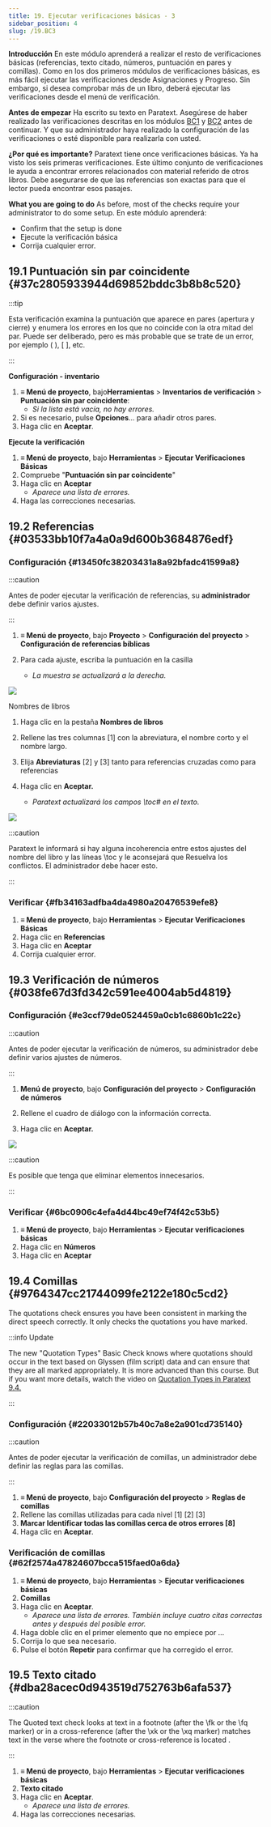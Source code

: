 ```yaml
---
title: 19. Ejecutar verificaciones básicas - 3
sidebar_position: 4
slug: /19.BC3
---
```




**Introducción** En este módulo aprenderá a realizar el resto de verificaciones básicas (referencias, texto citado, números, puntuación en pares y comillas). Como en los dos primeros módulos de verificaciones básicas, es más fácil ejecutar las verificaciones desde Asignaciones y Progreso. Sin embargo, si desea comprobar más de un libro, deberá ejecutar las verificaciones desde el menú de verificación.


**Antes de empezar** Ha escrito su texto en Paratext. Asegúrese de haber realizado las verificaciones descritas en los módulos [BC1](https://sillsdev.github.io/paratext-manual/5.BC1) y [BC2](https://sillsdev.github.io/paratext-manual/12.BC2) antes de continuar. Y que su administrador haya realizado la configuración de las verificaciones o esté disponible para realizarla con usted.


**¿Por qué es importante?** Paratext tiene once verificaciones básicas. Ya ha visto los seis primeras verificaciones. Este último conjunto de verificaciones le ayuda a encontrar errores relacionados con material referido de otros libros. Debe asegurarse de que las referencias son exactas para que el lector pueda encontrar esos pasajes.


**What you are going to do**  As before, most of the checks require your administrator to do some setup. En este módulo aprenderá:

- Confirm that the setup is done
- Ejecute la verificación básica
- Corrija cualquier error.

## 19.1 Puntuación sin par coincidente {#37c2805933944d69852bddc3b8b8c520}


:::tip

Esta verificación examina la puntuación que aparece en pares (apertura y cierre) y enumera los errores en los que no coincide con la otra mitad del par. Puede ser deliberado, pero es más probable que se trate de un error, por ejemplo ( ), [ ], etc.

:::




**Configuración - inventario**

1. **≡ Menú de proyecto**, bajo**Herramientas** &gt; **Inventarios de verificación** &gt; **Puntuación sin par coincidente**:
    - _Si la lista está vacía, no hay errores._
2. Si es necesario, pulse **Opciones**... para añadir otros pares.
3. Haga clic en **Aceptar**.

**Ejecute la verificación**

1. **≡ Menú de proyecto**, bajo **Herramientas** &gt; **Ejecutar Verificaciones Básicas**
2. Compruebe "**Puntuación sin par coincidente**"
3. Haga clic en **Aceptar**
    - _Aparece una lista de errores._
4. Haga las correcciones necesarias.

## 19.2 Referencias {#03533bb10f7a4a0a9d600b3684876edf}


### Configuración {#13450fc38203431a8a92bfadc41599a8}


:::caution

Antes de poder ejecutar la verificación de referencias, su **administrador** debe definir varios ajustes.

:::




<div class='notion-row'>
<div class='notion-column' style={{width: 'calc((100% - (min(32px, 4vw) * 1)) * 0.4375)'}}>

1. **≡ Menú de proyecto**, bajo **Proyecto** > **Configuración del proyecto** > **Configuración de referencias bíblicas**

2. Para cada ajuste, escriba la puntuación en la casilla
    - _La muestra se actualizará a la derecha._

</div><div className='notion-spacer'></div>

<div class='notion-column' style={{width: 'calc((100% - (min(32px, 4vw) * 1)) * 0.5625)'}}>


![](./1019021315.png)


</div><div className='notion-spacer'></div>
</div>


<div class='notion-row'>
<div class='notion-column' style={{width: 'calc((100% - (min(32px, 4vw) * 1)) * 0.4375)'}}>


Nombres de libros


1. Haga clic en la pestaña **Nombres de libros**

2. Rellene las tres columnas [1] con la abreviatura, el nombre corto y el nombre largo.

3. Elija **Abreviaturas** [2] y [3] tanto para referencias cruzadas como para referencias

4. Haga clic en **Aceptar.**
    - _Paratext actualizará los campos \toc# en el texto._

</div><div className='notion-spacer'></div>

<div class='notion-column' style={{width: 'calc((100% - (min(32px, 4vw) * 1)) * 0.5625)'}}>


![](./1209414794.png)


</div><div className='notion-spacer'></div>
</div>

:::caution

 Paratext le informará si hay alguna incoherencia entre estos ajustes del nombre del libro y las líneas \\toc y le aconsejará que Resuelva los conflictos. El administrador debe hacer esto.

:::




### Verificar {#fb34163adfba4da4980a20476539efe8}

1. **≡ Menú de proyecto**, bajo **Herramientas** &gt; **Ejecutar Verificaciones Básicas**
2. Haga clic en **Referencias**
3. Haga clic en **Aceptar**
4. Corrija cualquier error.

## 19.3 Verificación de números {#038fe67d3fd342c591ee4004ab5d4819}


### Configuración {#e3ccf79de0524459a0cb1c6860b1c22c}


:::caution

Antes de poder ejecutar la verificación de números, su administrador debe definir varios ajustes de números.

:::




<div class='notion-row'>
<div class='notion-column' style={{width: 'calc((100% - (min(32px, 4vw) * 1)) * 0.5)'}}>

1. **Menú de proyecto**, bajo **Configuración del proyecto** > **Configuración de números**

2. Rellene el cuadro de diálogo con la información correcta.

3. Haga clic en **Aceptar.**

</div><div className='notion-spacer'></div>

<div class='notion-column' style={{width: 'calc((100% - (min(32px, 4vw) * 1)) * 0.5)'}}>


![](./11100284.png)


</div><div className='notion-spacer'></div>
</div>

:::caution

Es posible que tenga que eliminar elementos innecesarios.

:::




### Verificar {#6bc0906c4efa4d44bc49ef74f42c53b5}

1. **≡ Menú de proyecto**, bajo **Herramientas** &gt; **Ejecutar verificaciones básicas**
2. Haga clic en **Números**
3. Haga clic en **Aceptar**

## 19.4 Comillas {#9764347cc21744099fe2122e180c5cd2}


The quotations check ensures you have been consistent in marking the direct speech correctly. It only checks the quotations you have marked.


:::info Update


The new "Quotation Types" Basic Check knows where quotations should occur in the text based on Glyssen (film script) data and can ensure that they are all marked appropriately. It is more advanced than this course. But if you want more details, watch the video on [Quotation Types in Paratext 9.4.](https://vimeo.com/859138745)


:::


### Configuración {#22033012b57b40c7a8e2a901cd735140}


:::caution

Antes de poder ejecutar la verificación de comillas, un administrador debe definir las reglas para las comillas.

:::



1. **≡ Menú de proyecto**, bajo **Configuración del proyecto** &gt; **Reglas de comillas**
2. Rellene las comillas utilizadas para cada nivel \[1\] \[2\] [3]
3. **Marcar Identificar todas las comillas cerca de otros errores [8]**
4. Haga clic en **Aceptar**.

### Verificación de comillas {#62f2574a47824607bcca515faed0a6da}

1. **≡ Menú de proyecto**, bajo **Herramientas** &gt; **Ejecutar verificaciones básicas**
2. **Comillas**
3. Haga clic en **Aceptar**.
    - _Aparece una lista de errores. También incluye cuatro citas correctas antes y después del posible error._
4. Haga doble clic en el primer elemento que no empiece por …
5. Corrija lo que sea necesario.
6. Pulse el botón **Repetir** para confirmar que ha corregido el error.

## 19.5 Texto citado {#dba28acec0d943519d752763b6afa537}


:::caution

The Quoted text check looks at text in a footnote (after the \fk or the \fq marker) or in a cross-reference (after the \xk or the \xq marker) matches text in the verse where the footnote or cross-reference is located .

:::



1. **≡ Menú de proyecto**, bajo **Herramientas** &gt; **Ejecutar verificaciones básicas**
2. **Texto citado**
3. Haga clic en **Aceptar**.
    - _Aparece una lista de errores._
4. Haga las correcciones necesarias.
